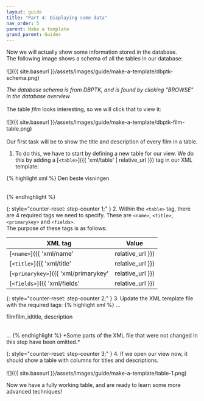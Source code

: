 ```yaml
---
layout: guide
title: "Part 4: Displaying some data"
nav_order: 5
parent: Make a template
grand_parent: Guides
---
```

Now we will actually show some information stored in the database.\
The following image shows a schema of all the tables in our database:\
<br>
![]({{ site.baseurl }}/assets/images/guide/make-a-template/dbptk-schema.png)

*The database schema is from DBPTK, and is found by clicking "BROWSE" in the database overview*\
<br>
The table *film* looks interesting, so we will click that to view it:\
<br>
![]({{ site.baseurl }}/assets/images/guide/make-a-template/dbptk-film-table.png)
<br><br>
Our first task will be to show the title and description of every film in a table.
<br>
1. To do this, we have to start by defining a new table for our view. We do this by adding a [`<table>`]({{ 'xml/table' | relative_url }}) tag in our XML template:

{% highlight xml %}
<views>
    <view>
        <name>Den beste visningen</name>
        <table>                    
        </table>
    </view>
</views>
{% endhighlight %}

{: style="counter-reset: step-counter 1;" }
2. Within the `<table>` tag, there are 4 required tags we need to specify. These are `<name>`, `<title>`, `<primarykey>` and `<fields>`.\
The purpose of these tags is as follows:
<br>
  
| XML tag | Value |
| ----- | ---------- |
| [`<name>`]({{ 'xml/name' | relative_url }}) | The name of the table in the database we want data from. As we are getting data from the table *film*, the value will be `film`|
| [`<title>`]({{ 'xml/title' | relative_url }}) | The name that will be displayed above our table. This can be set to anything you want. |
| [`<primarykey>`]({{ 'xml/primarykey' | relative_url }}) | A primary key is a column that has a unique value for every row in a table. For the *film* table the unique column is *film_id*, so we have to set the primary key to `film_id` |
| [`<fields>`]({{ 'xml/fields' | relative_url }}) | This is a list of columns we want to show data from. The list is comma-separated, so because we want to show data from the columns *title* and *description*, we have to set fields to `title, description` | 



{: style="counter-reset: step-counter 2;" }
3. Update the XML template file with the required tags: 
{% highlight xml %}
...
<table>
    <name>film</name>
    <title>Den beste tabellen</title>
    <primarykey>film_id</primarykey>                    
    <fields>title, description</fields>
</table>
...
{% endhighlight %}
*Some parts of the XML file that were not changed in this step have been omitted.*

{: style="counter-reset: step-counter 3;" }
4. If we open our view now, it should show a table with columns for titles and descriptions.\
<br>
![]({{ site.baseurl }}/assets/images/guide/make-a-template/table-1.png)



Now we have a fully working table, and are ready to learn some more advanced techniques!